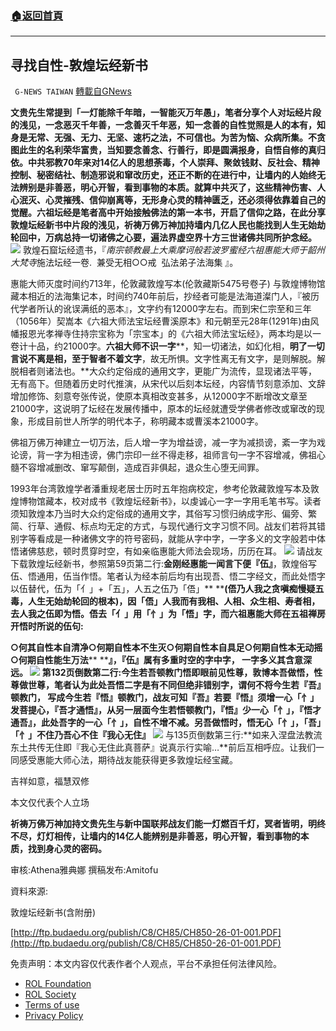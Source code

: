 ###  [:house:返回首頁](https://github.com/ourhimalayas/txt)
---


## 寻找自性-敦煌坛经新书
` G-NEWS TAIWAN` [轉載自GNews](https://gnews.org/zh-hans/1979198/)

**文贵先生常提到「一灯能除千年暗，一智能灭万年愚」，笔者分享个人对坛经片段的浅见，一念恶灭千年善，一念善灭千年恶，知一念善的自性觉照是人的本有，知身是无常、无强、无力、无坚、速朽之法，不可信也。为苦为恼、众病所集。不贪图此生的名利荣华富贵，当知要念善念、行善行，即是圆满报身，自悟自修的真归依。**中共邪教70年来对14亿人的思想荼毒，个人崇拜、聚敛钱财、反社会、精神控制、秘密结社、制造邪说和窜改历史，还正不断的在进行中，让墙内的人始终无法辨别是非善恶，明心开智，看到事物的本质**。就算中共灭了，这些精神伤害、人心泯灭、心灵摧残、信仰崩离等，无形身心灵的精神匮乏，还必须得依靠着自己的觉醒。**六祖坛经是笔者高中开始接触佛法的第一本书，开启了信仰之路，在此分享敦煌坛经新书中片段的浅见**，祈祷万佛万神加持墙内几亿人民也能找到人生无始劫轮回中，万病总持一切诸佛之心要，遍法界虚空界十方三世诸佛共同所护念经。**
![](https://assets.gnews.org/wp-content/uploads/2022/02/77a.png)
敦煌石窟坛经遗书，『*南宗顿教最上大乘摩诃般若波罗蜜经六祖惠能大师于韶州大梵寺*施法坛经一卷.  兼受无相○○戒  弘法弟子法海集 』。

惠能大师灭度时间约713年，伦敦藏敦煌写本(伦敦藏斯5475号卷子) 与敦煌博物馆藏本相近的法海集记本，时间约740年前后，抄经者可能是法海道澯门人，『被历代学者所认的讹误满纸的恶本』，文字约有12000字左右。而到宋仁宗至和三年（1056年）契嵩本《六祖大师法宝坛经曹溪原本》和元朝至元28年(1291年)由风幡报恩光孝禅寺住持宗宝称为「宗宝本」的《六祖大师法宝坛经》，两本均是以一卷计十品，约21000字。**六祖大师不识一字****，知一切诸法，如幻化相，****明了一切言说不离是相，至于智者不着文字****，故无所惧。文字性离无有文字，是则解脱。解脱相者则诸法也。**大众约定俗成的通用文字，更能广为流传，显现诸法平等，无有高下。但随着历史时代推演，从宋代以后刻本坛经，内容情节刻意添加、文辞增加修饰、刻意夸张传说，使原本真相改变甚多，从12000字不断增改文章至21000字，这说明了坛经在发展传播中，原本的坛经就遭受学佛者修改或窜改的现象，形成目前世人所学的明代本子，称明藏本或曹溪本21000字。

佛祖万佛万神建立一切万法，后人增一字为增益谤，减一字为减损谤，紊一字为戏论谤，背一字为相违谤，佛门宗印一丝不得走移，祖师言句一字不容增减，佛祖心髓不容增减删改、窜写颠倒，造成百非俱起，退众生心堕无间罪。

1993年台湾敦煌学者潘重规老居士历时五年抱病校定，参考伦敦藏敦煌写本及敦煌博物馆藏本，校对成书《敦煌坛经新书》，以虔诚心一字一字用毛笔书写。读者须知敦煌本乃当时大众约定俗成的通用文字，其俗写习惯归纳成字形、偏旁、繁简、行草、通假、标点均无定的方式，与现代通行文字习惯不同。战友们若将其错别字等看成是一种诸佛文字的符号密码，就能从字中字，一字多义的文字般若中体悟诸佛慈悲，顿时贯穿时空，有如亲临惠能大师法会现场，历历在耳。
![](https://assets.gnews.org/wp-content/uploads/2022/02/7759.png)
请战友下载敦煌坛经新书，参照第59页第二行:**金刚经惠能一闻言下便『伍』**，敦煌俗写伍、悟通用，伍当作悟。笔者认为经本前后均有出现吾、悟二字经文，而此处悟字以伍替代，伍为「亻」+「五」，人五之伍乃「俉」** ****(****俉乃人我之贪嗔痴慢疑五毒，人生无始劫轮回的根本****)**，因「俉」人我而有我相、人相、众生相、寿者相，去人我之伍即为悟。俉去「亻」用「忄」为「悟」字，而六祖惠能大师在五祖禅房开悟时所说的伍句**:**

**○何其自性本自清净○何期自性本不生灭○何期自性本自具足○何期自性本无动摇○何期自性能生万法**** ****』**，『伍』属有多重时空的字中字， 一字多义其含意深远。
![](https://assets.gnews.org/wp-content/uploads/2022/02/77132.png)
第132页倒数第二行:**今生若吾顿教门悟即眼前见性尊**，敦博本吾做悟，性尊做世尊，笔者认为此处吾悟二字是有不同但绝非错别字，谓何不将今生若『吾』顿教门， 写成今生若『悟』顿教门，战友可知『吾』若要『悟』须增一心「忄」**发菩提心**，『吾才通悟』，从另一层面今生若悟顿教门，『悟』少一心「忄」，『悟才通吾』，此处吾字的一心「忄」，**自性不增不减**。另吾做悟时，悟无心「忄」，「吾」「忄」不住乃吾心不住**『我心无住』**
![](https://assets.gnews.org/wp-content/uploads/2022/02/77135.png)
与135页倒数第三行:**如来入涅盘法教流东土共传无住即『我心无住此真菩萨』说真示行实喻…**前后互相呼应。让我们一同感受惠能大师心法，期待战友能获得更多敦煌坛经宝藏。

吉祥如意，福慧双修

本文仅代表个人立场

**祈祷万佛万神加持文贵先生与新中国联邦战友们能一灯燃百千灯，冥者皆明，明终不尽，灯灯相传，让墙内的14亿人能辨别是非善恶，明心开智，看到事物的本质，找到身心灵的密码。**

审核:Athena雅典娜 撰稿发布:Amitofu

資料來源:

敦煌坛经新书(含附册)

[http://ftp.budaedu.org/publish/C8/CH85/CH850-26-01-001.PDF](http://ftp.budaedu.org/publish/C8/CH85/CH850-26-01-001.PDF)

 

免责声明：本文内容仅代表作者个人观点，平台不承担任何法律风险。

- [ROL Foundation](https://rolfoundation.org/)
- [ROL Society](https://rolsociety.org/)
- [Terms of use](https://gnews.org/terms-of-use-3/)
- [Privacy Policy](https://gnews.org/privacy-policy/)
